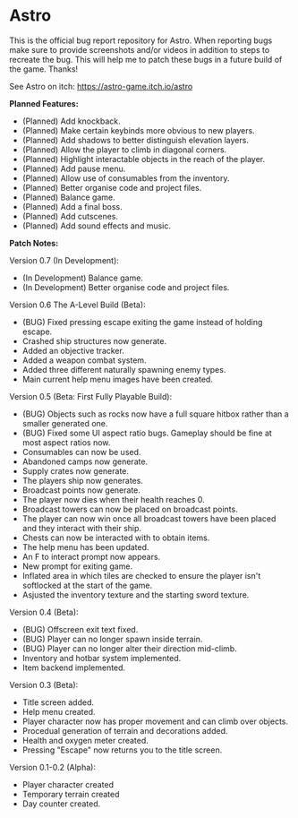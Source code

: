 # Astro
This is the official bug report repository for Astro. When reporting bugs make sure to provide screenshots and/or videos in addition to steps to recreate the bug. This will help me to patch these bugs in a future build of the game. Thanks!

See Astro on itch: https://astro-game.itch.io/astro


**Planned Features:**

- (Planned) Add knockback.
- (Planned) Make certain keybinds more obvious to new players.
- (Planned) Add shadows to better distinguish elevation layers.
- (Planned) Allow the player to climb in diagonal corners.
- (Planned) Highlight interactable objects in the reach of the player.
- (Planned) Add pause menu.
- (Planned) Allow use of consumables from the inventory.
- (Planned) Better organise code and project files.
- (Planned) Balance game.
- (Planned) Add a final boss.
- (Planned) Add cutscenes.
- (Planned) Add sound effects and music.


**Patch Notes:**

Version 0.7 (In Development):

- (In Development) Balance game.
- (In Development) Better organise code and project files.

Version 0.6 The A-Level Build (Beta):

- (BUG) Fixed pressing escape exiting the game instead of holding escape.
- Crashed ship structures now generate.
- Added an objective tracker.
- Added a weapon combat system.
- Added three different naturally spawning enemy types.
- Main current help menu images have been created.

Version 0.5 (Beta: First Fully Playable Build):

- (BUG) Objects such as rocks now have a full square hitbox rather than a smaller generated one.
- (BUG) Fixed some UI aspect ratio bugs. Gameplay should be fine at most aspect ratios now.
- Consumables can now be used.
- Abandoned camps now generate.
- Supply crates now generate.
- The players ship now generates.
- Broadcast points now generate.
- The player now dies when their health reaches 0.
- Broadcast towers can now be placed on broadcast points.
- The player can now win once all broadcast towers have been placed and they interact with their ship.
- Chests can now be interacted with to obtain items.
- The help menu has been updated.
- An F to interact prompt now appears.
- New prompt for exiting game.
- Inflated area in which tiles are checked to ensure the player isn't softlocked at the start of the game.
- Asjusted the inventory texture and the starting sword texture.

Version 0.4 (Beta):

- (BUG) Offscreen exit text fixed.
- (BUG) Player can no longer spawn inside terrain.
- (BUG) Player can no longer alter their direction mid-climb.
- Inventory and hotbar system implemented.
- Item backend implemented.

Version 0.3 (Beta):

- Title screen added.
- Help menu created.
- Player character now has proper movement and can climb over objects.
- Procedual generation of terrain and decorations added.
- Health and oxygen meter created.
- Pressing "Escape" now returns you to the title screen.

Version 0.1-0.2 (Alpha):

- Player character created
- Temporary terrain created
- Day counter created.
